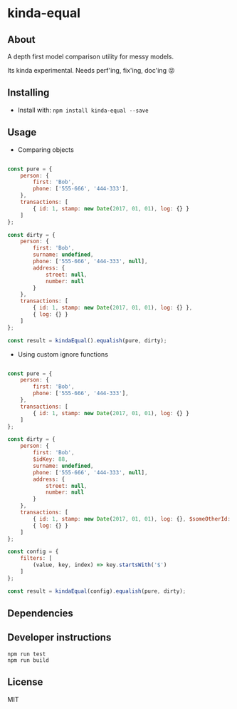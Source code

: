 # kinda-equal

## About
A depth first model comparison utility for messy models.

Its kinda experimental. Needs perf'ing, fix'ing, doc'ing :stuck_out_tongue_winking_eye:

## Installing
* Install with: `npm install kinda-equal --save`

## Usage

* Comparing objects

```javascript

const pure = {
    person: {
        first: 'Bob',
        phone: ['555-666', '444-333'],
    },
    transactions: [
        { id: 1, stamp: new Date(2017, 01, 01), log: {} }
    ]
};

const dirty = {
    person: {
        first: 'Bob',
        surname: undefined,
        phone: ['555-666', '444-333', null],
        address: {
            street: null,
            number: null
        }
    },
    transactions: [
        { id: 1, stamp: new Date(2017, 01, 01), log: {} },
        { log: {} }
    ]
};

const result = kindaEqual().equalish(pure, dirty);

```

* Using custom ignore functions

```javascript

const pure = {
    person: {
        first: 'Bob',
        phone: ['555-666', '444-333'],
    },
    transactions: [
        { id: 1, stamp: new Date(2017, 01, 01), log: {} }
    ]
};

const dirty = {
    person: {
        first: 'Bob',
        $idKey: 88,
        surname: undefined,
        phone: ['555-666', '444-333', null],
        address: {
            street: null,
            number: null
        }
    },
    transactions: [
        { id: 1, stamp: new Date(2017, 01, 01), log: {}, $someOtherId: 99 },
        { log: {} }
    ]
};

const config = {
    filters: [
        (value, key, index) => key.startsWith('$')
    ]
};

const result = kindaEqual(config).equalish(pure, dirty);

```

## Dependencies

## Developer instructions
```
npm run test
npm run build
```

## License
MIT